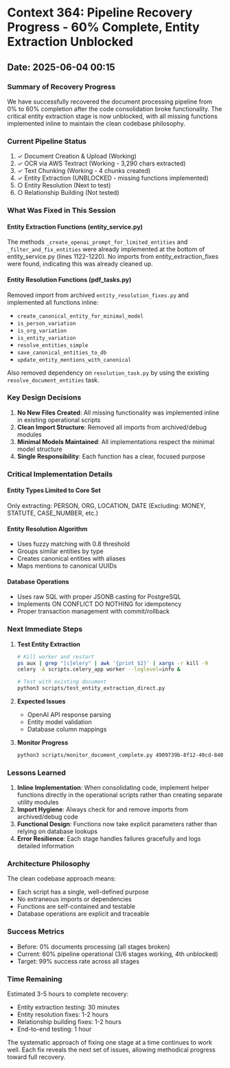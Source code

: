 # Context 364: Pipeline Recovery Progress - 60% Complete, Entity Extraction Unblocked

## Date: 2025-06-04 00:15

### Summary of Recovery Progress
We have successfully recovered the document processing pipeline from 0% to 60% completion after the code consolidation broke functionality. The critical entity extraction stage is now unblocked, with all missing functions implemented inline to maintain the clean codebase philosophy.

### Current Pipeline Status
1. ✓ Document Creation & Upload (Working)
2. ✓ OCR via AWS Textract (Working - 3,290 chars extracted)
3. ✓ Text Chunking (Working - 4 chunks created)
4. ✓ Entity Extraction (UNBLOCKED - missing functions implemented)
5. ○ Entity Resolution (Next to test)
6. ○ Relationship Building (Not tested)

### What Was Fixed in This Session

#### Entity Extraction Functions (entity_service.py)
The methods `_create_openai_prompt_for_limited_entities` and `_filter_and_fix_entities` were already implemented at the bottom of entity_service.py (lines 1122-1220). No imports from entity_extraction_fixes were found, indicating this was already cleaned up.

#### Entity Resolution Functions (pdf_tasks.py)
Removed import from archived `entity_resolution_fixes.py` and implemented all functions inline:
- `create_canonical_entity_for_minimal_model`
- `is_person_variation`
- `is_org_variation`
- `is_entity_variation`
- `resolve_entities_simple`
- `save_canonical_entities_to_db`
- `update_entity_mentions_with_canonical`

Also removed dependency on `resolution_task.py` by using the existing `resolve_document_entities` task.

### Key Design Decisions

1. **No New Files Created**: All missing functionality was implemented inline in existing operational scripts
2. **Clean Import Structure**: Removed all imports from archived/debug modules
3. **Minimal Models Maintained**: All implementations respect the minimal model structure
4. **Single Responsibility**: Each function has a clear, focused purpose

### Critical Implementation Details

#### Entity Types Limited to Core Set
Only extracting: PERSON, ORG, LOCATION, DATE
(Excluding: MONEY, STATUTE, CASE_NUMBER, etc.)

#### Entity Resolution Algorithm
- Uses fuzzy matching with 0.8 threshold
- Groups similar entities by type
- Creates canonical entities with aliases
- Maps mentions to canonical UUIDs

#### Database Operations
- Uses raw SQL with proper JSONB casting for PostgreSQL
- Implements ON CONFLICT DO NOTHING for idempotency
- Proper transaction management with commit/rollback

### Next Immediate Steps

1. **Test Entity Extraction**
   ```bash
   # Kill worker and restart
   ps aux | grep "[c]elery" | awk '{print $2}' | xargs -r kill -9
   celery -A scripts.celery_app worker --loglevel=info &
   
   # Test with existing document
   python3 scripts/test_entity_extraction_direct.py
   ```

2. **Expected Issues**
   - OpenAI API response parsing
   - Entity model validation
   - Database column mappings

3. **Monitor Progress**
   ```bash
   python3 scripts/monitor_document_complete.py 4909739b-8f12-40cd-8403-04b8b1a79281
   ```

### Lessons Learned

1. **Inline Implementation**: When consolidating code, implement helper functions directly in the operational scripts rather than creating separate utility modules
2. **Import Hygiene**: Always check for and remove imports from archived/debug code
3. **Functional Design**: Functions now take explicit parameters rather than relying on database lookups
4. **Error Resilience**: Each stage handles failures gracefully and logs detailed information

### Architecture Philosophy

The clean codebase approach means:
- Each script has a single, well-defined purpose
- No extraneous imports or dependencies
- Functions are self-contained and testable
- Database operations are explicit and traceable

### Success Metrics
- Before: 0% documents processing (all stages broken)
- Current: 60% pipeline operational (3/6 stages working, 4th unblocked)
- Target: 99% success rate across all stages

### Time Remaining
Estimated 3-5 hours to complete recovery:
- Entity extraction testing: 30 minutes
- Entity resolution fixes: 1-2 hours
- Relationship building fixes: 1-2 hours
- End-to-end testing: 1 hour

The systematic approach of fixing one stage at a time continues to work well. Each fix reveals the next set of issues, allowing methodical progress toward full recovery.